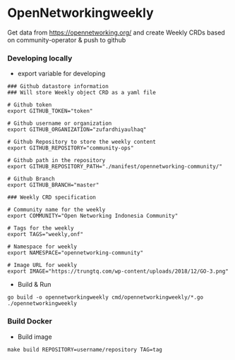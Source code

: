 # OpenNetworkingweekly
Get data from https://opennetworking.org/ and create Weekly CRDs based on community-operator & push to github

### Developing locally
- export variable for developing
```
### Github datastore information
### Will store Weekly object CRD as a yaml file

# Github token
export GITHUB_TOKEN="token"

# Github username or organization
export GITHUB_ORGANIZATION="zufardhiyaulhaq"

# Github Repository to store the weekly content
export GITHUB_REPOSITORY="community-ops"

# Github path in the repository 
export GITHUB_REPOSITORY_PATH="./manifest/opennetworking-community/"

# Github Branch
export GITHUB_BRANCH="master"

### Weekly CRD specification

# Community name for the weekly
export COMMUNITY="Open Networking Indonesia Community"

# Tags for the weekly
export TAGS="weekly,onf"

# Namespace for weekly
export NAMESPACE="opennetworking-community"

# Image URL for weekly
export IMAGE="https://trungtq.com/wp-content/uploads/2018/12/GO-3.png"
```
- Build & Run
```
go build -o opennetworkingweekly cmd/opennetworkingweekly/*.go
./opennetworkingweekly
```

### Build Docker
- Build image
```
make build REPOSITORY=username/repository TAG=tag
```
